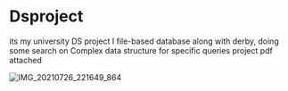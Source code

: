 # Dsproject
its my university DS project
I file-based database along with derby,
doing some search on Complex data structure for specific queries
project pdf attached

![IMG_20210726_221649_864](https://user-images.githubusercontent.com/53050138/127038001-0f6d06f8-dca2-4190-8ece-38f36c8ea99c.jpg)
